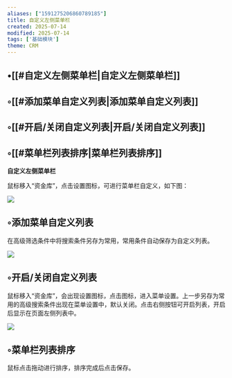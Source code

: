 ```yaml
---
aliases: ["1591275206860789185"]
title: 自定义左侧菜单栏
created: 2025-07-14
modified: 2025-07-14
tags: ['基础模块']
theme: CRM
---
```


## •[[#自定义左侧菜单栏|自定义左侧菜单栏]]

## ◦[[#添加菜单自定义列表|添加菜单自定义列表]]

## ◦[[#开启/关闭自定义列表|开启/关闭自定义列表]]

## ◦[[#菜单栏列表排序|菜单栏列表排序]]

**自定义左侧菜单栏**

鼠标移入“资金库”，点击设置图标，可进行菜单栏自定义，如下图：

![](https://myhelpdoc.oss-cn-heyuan.aliyuncs.com/mdimages/dd000f06fa1f9501500d3c92c091a292.jpg)

## ◦添加菜单自定义列表

在高级筛选条件中将搜索条件另存为常用，常用条件自动保存为自定义列表。

![](https://myhelpdoc.oss-cn-heyuan.aliyuncs.com/mdimages/6d13125731f74c776f9b98ac02a51f21.jpg)

## ◦开启/关闭自定义列表

鼠标移入“资金库”，会出现设置图标，点击图标，进入菜单设置。上一步另存为常用的高级搜索条件出现在菜单设置中，默认关闭。点击右侧按钮可开启列表，开启后显示在页面左侧列表中。

![](https://myhelpdoc.oss-cn-heyuan.aliyuncs.com/mdimages/433dc91a1d32dd169256f88bc9604fdf.jpg)

## ◦菜单栏列表排序

鼠标点击拖动进行排序，排序完成后点击保存。

